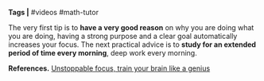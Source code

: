 **Tags |** #videos #math-tutor

The very first tip is to **have a very good reason** on why you are doing what you are doing, having a strong purpose and a clear goal automatically increases your focus. The next practical advice is to **study for an extended period of time every morning**, deep work every morning.

**References.**
[Unstoppable focus, train your brain like a genius](https://youtu.be/esHh6mYMsO8)